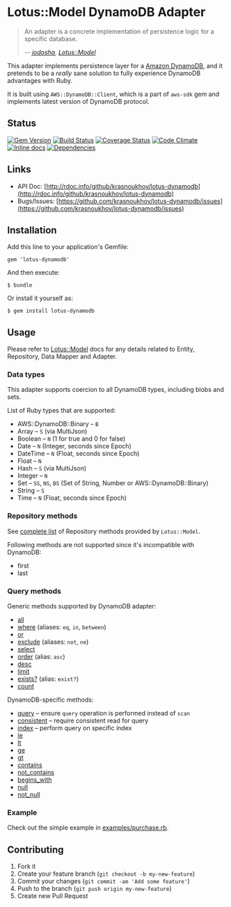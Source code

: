 # Lotus::Model DynamoDB Adapter

> An adapter is a concrete implementation of persistence logic for a specific
> database.
>
> -- <cite>[jodosha](https://github.com/jodosha), [Lotus::Model](https://github.com/lotus/model)</cite>

This adapter implements persistence layer for a [Amazon DynamoDB](https://aws.amazon.com/dynamodb/),
and it pretends to be a _really_ sane solution to fully experience DynamoDB advantages with Ruby.

It is built using ```AWS::DynamoDB::Client```, which is a part of ```aws-sdk``` gem and implements latest version of DynamoDB protocol.

## Status

[![Gem Version](https://badge.fury.io/rb/lotus-dynamodb.svg)](http://badge.fury.io/rb/lotus-dynamodb)
[![Build Status](https://secure.travis-ci.org/krasnoukhov/lotus-dynamodb.svg?branch=master)](http://travis-ci.org/krasnoukhov/lotus-dynamodb?branch=master)
[![Coverage Status](https://img.shields.io/coveralls/krasnoukhov/lotus-dynamodb.svg)](https://coveralls.io/r/krasnoukhov/lotus-dynamodb?branch=master)
[![Code Climate](https://img.shields.io/codeclimate/github/krasnoukhov/lotus-dynamodb.svg)](https://codeclimate.com/github/krasnoukhov/lotus-dynamodb)
[![Inline docs](http://inch-pages.github.io/github/krasnoukhov/lotus-dynamodb.svg)](http://inch-pages.github.io/github/krasnoukhov/lotus-dynamodb)
[![Dependencies](https://gemnasium.com/krasnoukhov/lotus-dynamodb.svg)](https://gemnasium.com/krasnoukhov/lotus-dynamodb)

## Links

* API Doc: [http://rdoc.info/github/krasnoukhov/lotus-dynamodb](http://rdoc.info/github/krasnoukhov/lotus-dynamodb)
* Bugs/Issues: [https://github.com/krasnoukhov/lotus-dynamodb/issues](https://github.com/krasnoukhov/lotus-dynamodb/issues)

## Installation

Add this line to your application's Gemfile:

    gem 'lotus-dynamodb'

And then execute:

    $ bundle

Or install it yourself as:

    $ gem install lotus-dynamodb

## Usage

Please refer to [Lotus::Model](https://github.com/lotus/model#usage) docs for any details related to Entity, Repository, Data Mapper and Adapter.

### Data types

This adapter supports coercion to all DynamoDB types, including blobs and sets.

List of Ruby types that are supported:

* AWS::DynamoDB::Binary – ```B```
* Array – ```S``` (via MultiJson)
* Boolean – ```N``` (1 for true and 0 for false)
* Date – ```N``` (Integer, seconds since Epoch)
* DateTime – ```N``` (Float, seconds since Epoch)
* Float – ```N```
* Hash – ```S``` (via MultiJson)
* Integer – ```N```
* Set – ```SS```, ```NS```, ```BS``` (Set of String, Number or AWS::DynamoDB::Binary)
* String – ```S```
* Time – ```N``` (Float, seconds since Epoch)

### Repository methods

See [complete list](https://github.com/lotus/model#repositories) of Repository methods provided by ```Lotus::Model```.

Following methods are not supported since it's incompatible with DynamoDB:

* first
* last

### Query methods

Generic methods supported by DynamoDB adapter:

* [all](http://rdoc.info/github/krasnoukhov/lotus-dynamodb/Lotus/Model/Adapters/Dynamodb/Query#all-instance_method)
* [where](http://rdoc.info/github/krasnoukhov/lotus-dynamodb/Lotus/Model/Adapters/Dynamodb/Query#where-instance_method) (aliases: ```eq```, ```in```, ```between```)
* [or](http://rdoc.info/github/krasnoukhov/lotus-dynamodb/Lotus/Model/Adapters/Dynamodb/Query#or-instance_method)
* [exclude](http://rdoc.info/github/krasnoukhov/lotus-dynamodb/Lotus/Model/Adapters/Dynamodb/Query#exclude-instance_method) (aliases: ```not```, ```ne```)
* [select](http://rdoc.info/github/krasnoukhov/lotus-dynamodb/Lotus/Model/Adapters/Dynamodb/Query#select-instance_method)
* [order](http://rdoc.info/github/krasnoukhov/lotus-dynamodb/Lotus/Model/Adapters/Dynamodb/Query#order-instance_method) (alias: ```asc```)
* [desc](http://rdoc.info/github/krasnoukhov/lotus-dynamodb/Lotus/Model/Adapters/Dynamodb/Query#desc-instance_method)
* [limit](http://rdoc.info/github/krasnoukhov/lotus-dynamodb/Lotus/Model/Adapters/Dynamodb/Query#limit-instance_method)
* [exists?](http://rdoc.info/github/krasnoukhov/lotus-dynamodb/Lotus/Model/Adapters/Dynamodb/Query#exist%3F-instance_method) (alias: ```exist?```)
* [count](http://rdoc.info/github/krasnoukhov/lotus-dynamodb/Lotus/Model/Adapters/Dynamodb/Query#count-instance_method)

DynamoDB-specific methods:

* [query](http://rdoc.info/github/krasnoukhov/lotus-dynamodb/Lotus/Model/Adapters/Dynamodb/Query#query-instance_method) – ensure ```query``` operation is performed instead of ```scan```
* [consistent](http://rdoc.info/github/krasnoukhov/lotus-dynamodb/Lotus/Model/Adapters/Dynamodb/Query#consistent-instance_method) – require consistent read for query
* [index](http://rdoc.info/github/krasnoukhov/lotus-dynamodb/Lotus/Model/Adapters/Dynamodb/Query#index-instance_method) – perform query on specific index
* [le](http://rdoc.info/github/krasnoukhov/lotus-dynamodb/Lotus/Model/Adapters/Dynamodb/Query#le-instance_method)
* [lt](http://rdoc.info/github/krasnoukhov/lotus-dynamodb/Lotus/Model/Adapters/Dynamodb/Query#lt-instance_method)
* [ge](http://rdoc.info/github/krasnoukhov/lotus-dynamodb/Lotus/Model/Adapters/Dynamodb/Query#ge-instance_method)
* [gt](http://rdoc.info/github/krasnoukhov/lotus-dynamodb/Lotus/Model/Adapters/Dynamodb/Query#gt-instance_method)
* [contains](http://rdoc.info/github/krasnoukhov/lotus-dynamodb/Lotus/Model/Adapters/Dynamodb/Query#contains-instance_method)
* [not_contains](http://rdoc.info/github/krasnoukhov/lotus-dynamodb/Lotus/Model/Adapters/Dynamodb/Query#not_contains-instance_method)
* [begins_with](http://rdoc.info/github/krasnoukhov/lotus-dynamodb/Lotus/Model/Adapters/Dynamodb/Query#begins_with-instance_method)
* [null](http://rdoc.info/github/krasnoukhov/lotus-dynamodb/Lotus/Model/Adapters/Dynamodb/Query#null-instance_method)
* [not_null](http://rdoc.info/github/krasnoukhov/lotus-dynamodb/Lotus/Model/Adapters/Dynamodb/Query#not_null-instance_method)

### Example

Check out the simple example in [examples/purchase.rb](examples/purchase.rb).

## Contributing

1. Fork it
2. Create your feature branch (`git checkout -b my-new-feature`)
3. Commit your changes (`git commit -am 'Add some feature'`)
4. Push to the branch (`git push origin my-new-feature`)
5. Create new Pull Request
